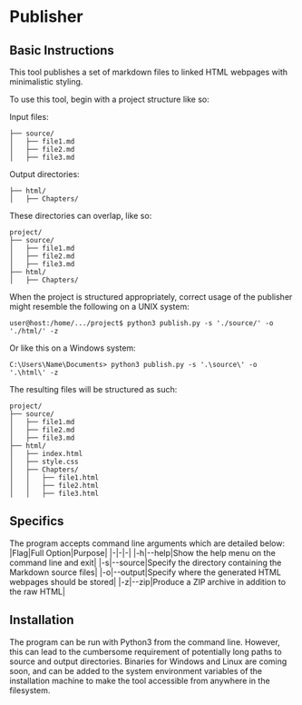 # Publisher

## Basic Instructions
This tool publishes a set of markdown files to linked HTML webpages with minimalistic styling.

To use this tool, begin with a project structure like so:

Input files:
```
├── source/
│   ├── file1.md
│   ├── file2.md
│   ├── file3.md
```

Output directories:
```
├── html/
│   ├── Chapters/
```

These directories can overlap, like so:
```
project/
├── source/
│   ├── file1.md
│   ├── file2.md
│   ├── file3.md
├── html/
│   ├── Chapters/
```

When the project is structured appropriately, correct usage of the publisher might resemble the following on a UNIX system:
```
user@host:/home/.../project$ python3 publish.py -s './source/' -o './html/' -z
```

Or like this on a Windows system:
```
C:\Users\Name\Documents> python3 publish.py -s '.\source\' -o '.\html\' -z
```

The resulting files will be structured as such:
```
project/
├── source/
│   ├── file1.md
│   ├── file2.md
│   ├── file3.md
├── html/
│   ├── index.html
│   ├── style.css
│   ├── Chapters/
│   │   ├── file1.html
│   │   ├── file2.html
│   │   ├── file3.html
```

## Specifics
The program accepts command line arguments which are detailed below:
|Flag|Full Option|Purpose|
|-|-|-|
|-h|--help|Show the help menu on the command line and exit|
|-s|--source|Specify the directory containing the Markdown source files|
|-o|--output|Specify where the generated HTML webpages should be stored|
|-z|--zip|Produce a ZIP archive in addition to the raw HTML|

## Installation
The program can be run with Python3 from the command line. However, this can lead to the cumbersome requirement of potentially long paths to source and output directories. Binaries for Windows and Linux are coming soon, and can be added to the system environment variables of the installation machine to make the tool accessible from anywhere in the filesystem.
